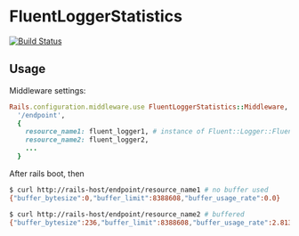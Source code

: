 # FluentLoggerStatistics

[![Build Status](https://travis-ci.org/itkq/fluent_logger_statistics.svg?branch=master)](https://travis-ci.org/itkq/fluent_logger_statistics)

## Usage
Middleware settings:
```ruby
Rails.configuration.middleware.use FluentLoggerStatistics::Middleware,
  '/endpoint',
  {
    resource_name1: fluent_logger1, # instance of Fluent::Logger::FluentLogger
    resource_name2: fluent_logger2,
    ...
  }
```

After rails boot, then
```sh
$ curl http://rails-host/endpoint/resource_name1 # no buffer used
{"buffer_bytesize":0,"buffer_limit":8388608,"buffer_usage_rate":0.0}

$ curl http://rails-host/endpoint/resource_name2 # buffered
{"buffer_bytesize":236,"buffer_limit":8388608,"buffer_usage_rate":2.8133392333984375e-05}
```
